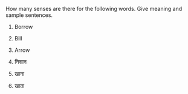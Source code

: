 How many senses are there for the following words. Give meaning and sample sentences.
1. Borrow
2. Bill
3. Arrow


1. निशान
2. खाना
3. खाता

